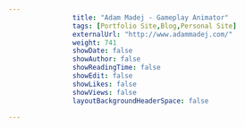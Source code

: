---
                title: "Adam Madej - Gameplay Animator"
                tags: [Portfolio Site,Blog,Personal Site]
                externalUrl: "http://www.adammadej.com/"
                weight: 741
                showDate: false
                showAuthor: false
                showReadingTime: false
                showEdit: false
                showLikes: false
                showViews: false
                layoutBackgroundHeaderSpace: false
                ---
